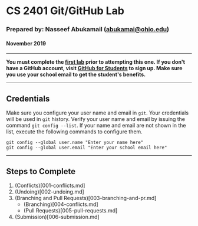 # CS 2401 Git/GitHub Lab

### Prepared by: Nasseef Abukamail (abukamai@ohio.edu)

#### November 2019

---

**You must complete the [first lab](https://github.com/2400/git-lab) prior to attempting this one. If you don't have a GitHub account, visit [GitHub for Students](https://education.github.com/students) to sign up. Make sure you use your school email to get the student's benefits.**

---

## Credentials

Make sure you configure your user name and email in `git`. Your credentials will be used in `git` history. Verify your user name and email by issuing the command `git config --list`. If your name and email are not shown in the list, execute the following commands to configure them.

```console
git config --global user.name "Enter your name here"
git config --global user.email "Enter your school email here"
```

---

## Steps to Complete

1. (Conflicts)[001-conflicts.md]
2. (Undoing)[002-undoing.md]
3. (Branching and Pull Requests)[003-branching-and-pr.md]
   - (Branching)[004-conflicts.md]
   - (Pull Requests)[005-pull-requests.md]
4. (Submission)[006-submission.md]
